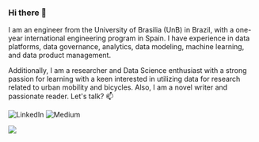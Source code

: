 ### Hi there 👋
I am an engineer from the University of Brasilia (UnB) in Brazil, with a one-year international engineering program in Spain. I have experience in data platforms, data governance, analytics, data modeling, machine learning, and data product management.

Additionally,  I am a researcher and Data Science enthusiast with a strong passion for learning with a keen interested in utilizing data for research related to urban mobility and bicycles. Also, I am a novel writer and passionate reader. Let's talk? 📫

![[LinkedIn](https://www.linkedin.com/in/marcelmello/)](https://img.shields.io/badge/linkedin-%230077B5.svg?style=for-the-badge&logo=linkedin&logoColor=white)
![[Medium](https://medium.com/@marcellmello)](https://img.shields.io/badge/Medium-12100E?style=for-the-badge&logo=medium&logoColor=white)



[![](https://visitcount.itsvg.in/api?id=marcellmello&label=Profile%20Views&color=1&icon=2&pretty=false)](https://visitcount.itsvg.in)
